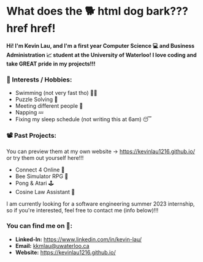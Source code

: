 # What does the 🐕 html dog bark??? href href! #

**Hi! I'm Kevin Lau, and I'm a first year Computer Science 💻 and Business Administration 📈 student at the University of Waterloo! I love coding and take GREAT pride in my projects!!!**<br>

### 🤪 Interests / Hobbies: ###
- Swimming (not very fast tho) 🏊‍♂️
- Puzzle Solving 🧩
- Meeting different people 👯
- Napping 💤
- Fixing my sleep schedule (not writing this at 6am) 😴

### 📽️ Past Projects: ###
You can preview them at my own website -> https://kevinlau1216.github.io/ or try them out yourself here!!!
- Connect 4 Online 🎯
- Bee Simulator RPG 🐝
- Pong & Atari 🕹️
- Cosine Law Assistant 🧮

I am currently looking for a software engineering summer 2023 internship, so if you're interested, feel free to contact me (info below)!!!

### You can find me on 🔎: ###
- **Linked-In:** https://www.linkedin.com/in/kevin-lau/
- **Email:** kkmlau@uwaterloo.ca
- **Website:** https://kevinlau1216.github.io/

<!--
**KevinLau1216/KevinLau1216** is a ✨ _special_ ✨ repository because its `README.md` (this file) appears on your GitHub profile.

Here are some ideas to get you started:

- 🔭 I’m currently working on ...
- 🌱 I’m currently learning ...
- 👯 I’m looking to collaborate on ...
- 🤔 I’m looking for help with ...
- 💬 Ask me about ...
- 📫 How to reach me: ...
- 😄 Pronouns: ...
- ⚡ Fun fact: ...
-->
